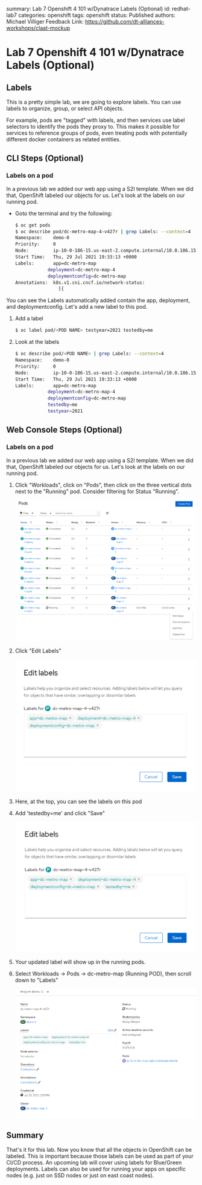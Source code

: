 summary: Lab 7 Openshift 4 101 w/Dynatrace Labels (Optional)
id: redhat-lab7
categories: openshift
tags: openshift
status: Published
authors: Michael Villiger
Feedback Link: https://github.com/dt-alliances-workshops/claat-mockup

# Lab 7 Openshift 4 101 w/Dynatrace Labels (Optional)

## Labels
This is a pretty simple lab, we are going to explore labels.  You can use labels to organize, group, or select API objects. 

For example, pods are "tagged" with labels, and then services use label selectors to identify the pods they proxy to. This makes it possible for services to reference groups of pods, even treating pods with potentially different docker containers as related entities.

## CLI Steps (Optional)

### Labels on a pod
In a previous lab we added our web app using a S2I template.  When we did that, OpenShift labeled our objects for us.  Let's look at the labels on our running pod.

- Goto the terminal and try the following:

    ```bash
    $ oc get pods
    $ oc describe pod/dc-metro-map-4-v427r | grep Labels: --context=4
    Namespace:    demo-0
    Priority:     0
    Node:         ip-10-0-186-15.us-east-2.compute.internal/10.0.186.15
    Start Time:   Thu, 29 Jul 2021 19:33:13 +0000
    Labels:       app=dc-metro-map
                deployment=dc-metro-map-4
                deploymentconfig=dc-metro-map
    Annotations:  k8s.v1.cni.cncf.io/network-status:
                    [{
    ```

You can see the Labels automatically added contain the app, deployment, and deploymentconfig.  Let's add a new label to this pod.


1. Add a label

    ```bash
    $ oc label pod/<POD NAME> testyear=2021 testedby=me
    ```

1. Look at the labels

    ```bash
    $ oc describe pod/<POD NAME> | grep Labels: --context=4
    Namespace:    demo-0
    Priority:     0
    Node:         ip-10-0-186-15.us-east-2.compute.internal/10.0.186.15
    Start Time:   Thu, 29 Jul 2021 19:33:13 +0000
    Labels:       app=dc-metro-map
                deployment=dc-metro-map-4
                deploymentconfig=dc-metro-map
                testedby=me
                testyear=2021
    ```

## Web Console Steps (Optional)

### Labels on a pod
In a previous lab we added our web app using a S2I template.  When we did that, OpenShift labeled our objects for us.  Let's look at the labels on our running pod.

1. Click "Workloads", click on "Pods", then click on the three vertical dots next to the "Running" pod.  Consider filtering for Status "Running".

    ![image](img/ocp-lab-labels-pods.png)
1. Click "Edit Labels"

    ![image](img/ocp-lab-labels-poddetails.png)
1. Here, at the top, you can see the labels on this pod

1. Add 'testedby=me' and click "Save"

    ![image](img/ocp-lab-labels-podedit.png)
1. Your updated label will show up in the running pods.

1. Select Workloads -> Pods -> dc-metro-map (Running POD), then scroll down to "Labels"

    ![image](img/ocp-lab-labels-podedit3.png)

## Summary

That's it for this lab. Now you know that all the objects in OpenShift can be labeled.  This is important because those labels can be used as part of your CI/CD process.  An upcoming lab will cover using labels for Blue/Green deployments. Labels can also be used for running your apps on specific nodes (e.g. just on SSD nodes or just on east coast nodes).  


